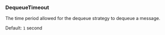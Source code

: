 ### DequeueTimeout

The time period allowed for the dequeue strategy to dequeue a message.

Default: `1` second
